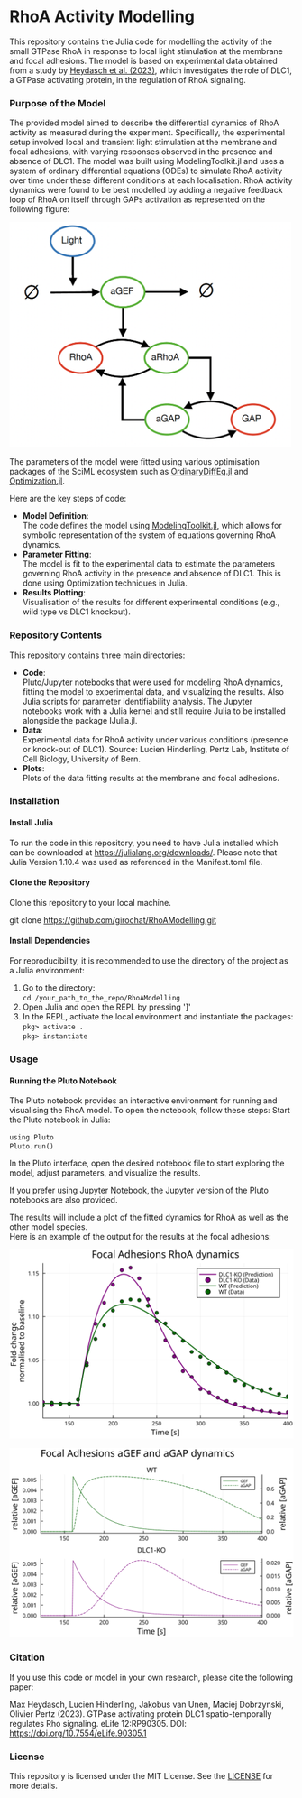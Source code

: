 # RhoA Activity Modelling

This repository contains the Julia code for modelling the activity of the small GTPase RhoA in response to local light stimulation at the membrane and focal adhesions. 
The model is based on experimental data obtained from a study by [Heydasch et al. (2023)](https://doi.org/10.7554/eLife.90305.1), which investigates the role of DLC1, a GTPase activating protein, in the regulation of RhoA signaling.

### Purpose of the Model

The provided model aimed to describe the differential dynamics of RhoA activity as measured during the experiment. Specifically, the experimental setup involved local and transient light 
stimulation at the membrane and focal adhesions, with varying responses observed in the presence and absence of DLC1. The model was built using ModelingToolkit.jl and uses a system of 
ordinary differential equations (ODEs) to simulate RhoA activity over time under these different conditions at each localisation. RhoA activity dynamics were found to be best modelled 
by adding a negative feedback loop of RhoA on itself through GAPs activation as represented on the following figure:

<img src="./Plots/model_schematics.png" alt="Alt Text" width="500" height="400">

The parameters of the model were fitted using various optimisation packages of the SciML ecosystem such as [OrdinaryDiffEq.jl](https://docs.sciml.ai/OrdinaryDiffEq/stable/) 
and [Optimization.jl](https://docs.sciml.ai/Optimization/stable/).

Here are the key steps of code:
- **Model Definition**:  
  The code defines the model using [ModelingToolkit.jl](https://docs.sciml.ai/ModelingToolkit/stable/), which allows for symbolic representation of the system of equations governing RhoA dynamics.
- **Parameter Fitting**:  
 The model is fit to the experimental data to estimate the parameters governing RhoA activity in the presence and absence of DLC1.
  This is done using Optimization techniques in Julia.
- **Results Plotting**:  
  Visualisation of the results for different experimental conditions (e.g., wild type vs DLC1 knockout).

### Repository Contents

This repository contains three main directories:

- **Code**:  
  Pluto/Jupyter notebooks that were used for modeling RhoA dynamics, fitting the model to experimental data, and visualizing the results. Also Julia scripts for parameter identifiability analysis. The Jupyter notebooks work with a Julia kernel and still require Julia to be installed alongside the package IJulia.jl. 
- **Data**:  
    Experimental data for RhoA activity under various conditions (presence or knock-out of DLC1). Source: Lucien Hinderling, Pertz Lab, Institute of Cell Biology, University of Bern.
- **Plots**:  
    Plots of the data fitting results at the membrane and focal adhesions.

### Installation

#### Install Julia
To run the code in this repository, you need to have Julia installed which can be downloaded at https://julialang.org/downloads/. Please note that Julia Version 1.10.4 was used as referenced
in the Manifest.toml file.

#### Clone the Repository

Clone this repository to your local machine.

git clone https://github.com/girochat/RhoAModelling.git

#### Install Dependencies
For reproducibility, it is recommended to use the directory of the project as a Julia environment: 
1. Go to the directory:  
   `cd /your_path_to_the_repo/RhoAModelling`
2. Open Julia and open the REPL by pressing ']'  
3. In the REPL, activate the local environment and instantiate the packages:  
   `pkg> activate .`  
   `pkg> instantiate`

### Usage
#### Running the Pluto Notebook

The Pluto notebook provides an interactive environment for running and visualising the RhoA model. To open the notebook, follow these steps:
Start the Pluto notebook in Julia:  

    using Pluto
    Pluto.run()

In the Pluto interface, open the desired notebook file to start exploring the model, adjust parameters, and visualize the results.

If you prefer using Jupyter Notebook, the Jupyter version of the Pluto notebooks are also provided.

The results will include a plot of the fitted dynamics for RhoA as well as the other model species.  
Here is an example of the output for the results at the focal adhesions:  

![Alt text](./Plots/FA_plot_linear.svg)  

![Alt text](./Plots/FA_all_plot_sharex_linear.svg)


### Citation
If you use this code or model in your own research, please cite the following paper:

Max Heydasch, Lucien Hinderling, Jakobus van Unen, Maciej Dobrzynski, Olivier Pertz (2023). GTPase activating protein DLC1 spatio-temporally regulates Rho signaling. 
eLife 12:RP90305. DOI: https://doi.org/10.7554/eLife.90305.1 

### License

This repository is licensed under the MIT License. See the [LICENSE](./LICENSE.txt) for more details.
